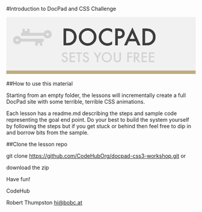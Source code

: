 #Introduction to DocPad and CSS Challenge

[![DocPad Logo](docpad_sets_you_free.gif)](http://docpad.org "Visit the DocPad Website")

##How to use this material

Starting from an empty folder, the lessons will incrementally create a full DocPad site with some terrible, terrible CSS animations.

Each lesson has a readme.md describing the steps and sample code representing the goal end point. Do your best to build the system yourself by following the steps but if you get stuck or behind then feel free to dip in and borrow bits from the sample.

##Clone the lesson repo

git clone https://github.com/CodeHubOrg/docpad-css3-workshop.git
or

download the zip

Have fun!

CodeHub

Robert Thumpston 
hi@bobc.at
